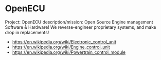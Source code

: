 # OpenECU
Project: OpenECU
description/mission: Open Source Engine management Software &amp; Hardware! We reverse-engineer proprietary systems, and make drop in replacements! 

- https://en.wikipedia.org/wiki/Electronic_control_unit
- https://en.wikipedia.org/wiki/Engine_control_unit
- https://en.wikipedia.org/wiki/Powertrain_control_module
